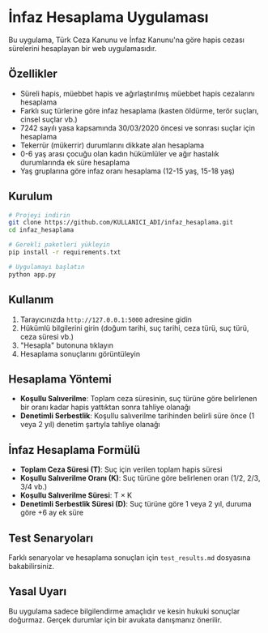 # İnfaz Hesaplama Uygulaması

Bu uygulama, Türk Ceza Kanunu ve İnfaz Kanunu'na göre hapis cezası sürelerini hesaplayan bir web uygulamasıdır.

## Özellikler

- Süreli hapis, müebbet hapis ve ağırlaştırılmış müebbet hapis cezalarını hesaplama
- Farklı suç türlerine göre infaz hesaplama (kasten öldürme, terör suçları, cinsel suçlar vb.)
- 7242 sayılı yasa kapsamında 30/03/2020 öncesi ve sonrası suçlar için hesaplama
- Tekerrür (mükerrir) durumlarını dikkate alan hesaplama
- 0-6 yaş arası çocuğu olan kadın hükümlüler ve ağır hastalık durumlarında ek süre hesaplama
- Yaş gruplarına göre infaz oranı hesaplama (12-15 yaş, 15-18 yaş)

## Kurulum

```bash
# Projeyi indirin
git clone https://github.com/KULLANICI_ADI/infaz_hesaplama.git
cd infaz_hesaplama

# Gerekli paketleri yükleyin
pip install -r requirements.txt

# Uygulamayı başlatın
python app.py
```

## Kullanım

1. Tarayıcınızda `http://127.0.0.1:5000` adresine gidin
2. Hükümlü bilgilerini girin (doğum tarihi, suç tarihi, ceza türü, suç türü, ceza süresi vb.)
3. "Hesapla" butonuna tıklayın
4. Hesaplama sonuçlarını görüntüleyin

## Hesaplama Yöntemi

- **Koşullu Salıverilme**: Toplam ceza süresinin, suç türüne göre belirlenen bir oranı kadar hapis yattıktan sonra tahliye olanağı
- **Denetimli Serbestlik**: Koşullu salıverilme tarihinden belirli süre önce (1 veya 2 yıl) denetim şartıyla tahliye olanağı

## İnfaz Hesaplama Formülü

- **Toplam Ceza Süresi (T)**: Suç için verilen toplam hapis süresi
- **Koşullu Salıverilme Oranı (K)**: Suç türüne göre belirlenen oran (1/2, 2/3, 3/4 vb.)
- **Koşullu Salıverilme Süresi**: T × K
- **Denetimli Serbestlik Süresi (D)**: Suç türüne göre 1 veya 2 yıl, duruma göre +6 ay ek süre

## Test Senaryoları

Farklı senaryolar ve hesaplama sonuçları için `test_results.md` dosyasına bakabilirsiniz.

## Yasal Uyarı

Bu uygulama sadece bilgilendirme amaçlıdır ve kesin hukuki sonuçlar doğurmaz. Gerçek durumlar için bir avukata danışmanız önerilir. 